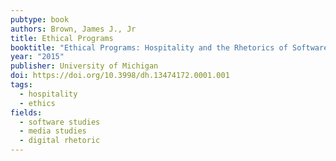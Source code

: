 ```yaml
---
pubtype: book
authors: Brown, James J., Jr
title: Ethical Programs
booktitle: "Ethical Programs: Hospitality and the Rhetorics of Software"
year: "2015"
publisher: University of Michigan
doi: https://doi.org/10.3998/dh.13474172.0001.001
tags:
  - hospitality
  - ethics
fields:
  - software studies
  - media studies
  - digital rhetoric
---
```

